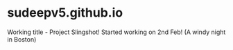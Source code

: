 # sudeepv5.github.io
Working title - Project Slingshot!
Started working on 2nd Feb! (A windy night in Boston)
